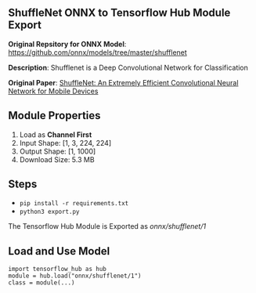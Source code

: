 ShuffleNet ONNX to Tensorflow Hub Module Export
-------------------------------------------------
**Original Repsitory for ONNX Model**: https://github.com/onnx/models/tree/master/shufflenet

**Description**: Shufflenet is a Deep Convolutional Network for Classification

**Original Paper**: [ShuffleNet: An Extremely Efficient Convolutional Neural Network for Mobile Devices](https://arxiv.org/abs/1707.01083)

## Module Properties
1. Load as **Channel First**
2. Input Shape: [1, 3, 224, 224]
2. Output Shape: [1, 1000]
3. Download Size: 5.3 MB

## Steps
- `pip install -r requirements.txt`
- `python3 export.py`

 The Tensorflow Hub Module is Exported as *onnx/shufflenet/1*

## Load and Use Model

 ```python3
 import tensorflow_hub as hub
 module = hub.load("onnx/shufflenet/1")
 class = module(...)
 ```
